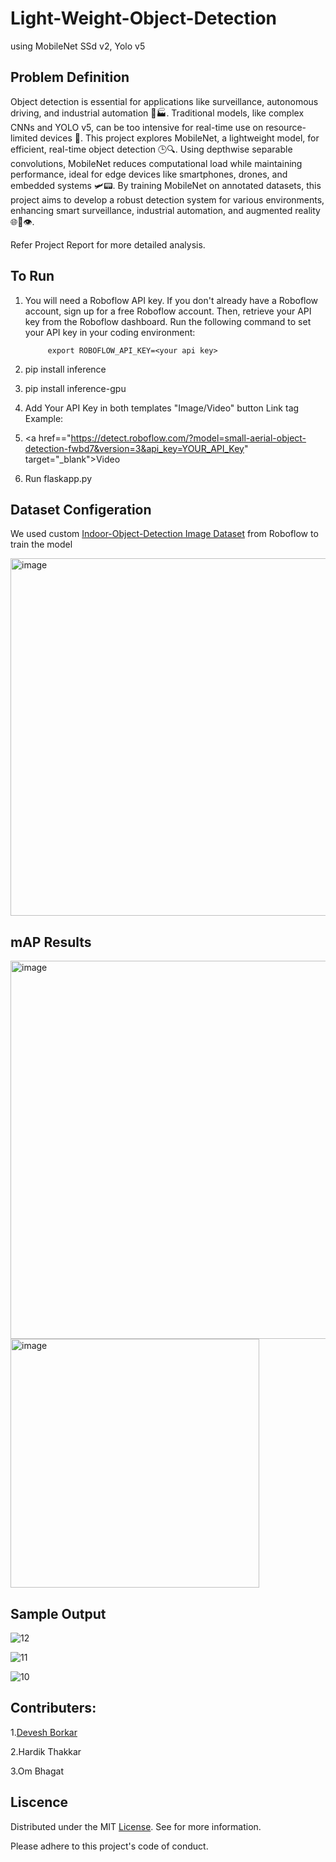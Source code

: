 # Light-Weight-Object-Detection
using MobileNet SSd v2, Yolo v5

## Problem Definition
Object detection is essential for applications like surveillance, autonomous driving, and industrial automation 🚗🏭. Traditional models, like complex CNNs and YOLO v5, can be too intensive for real-time use on resource-limited devices 📱. This project explores MobileNet, a lightweight model, for efficient, real-time object detection 🕒🔍. Using depthwise separable convolutions, MobileNet reduces computational load while maintaining performance, ideal for edge devices like smartphones, drones, and embedded systems 🛩️📟. By training MobileNet on annotated datasets, this project aims to develop a robust detection system for various environments, enhancing smart surveillance, industrial automation, and augmented reality 🌐🔧👁️.

Refer Project Report for more detailed analysis.

## To Run
1. You will need a Roboflow API key. If you don't already have a Roboflow account, sign up for a free Roboflow account. Then, retrieve your API key from the Roboflow dashboard. Run the following command to set your API key in your coding environment:

            export ROBOFLOW_API_KEY=<your api key>

2.  pip install inference
3.  pip install inference-gpu
4.  Add Your API Key in both templates "Image/Video" button Link tag 
          Example:  <li> <a href=="https://detect.roboflow.com/?model=small-aerial-object-detection-fwbd7&version=3&api_key=YOUR_API_Key" target="_blank">Video</a></li>
5.  Run flaskapp.py

## Dataset Configeration
We used custom [Indoor-Object-Detection Image Dataset](https://universe.roboflow.com/cued-project/indoor-object-detection-brbbt/dataset/2) from Roboflow to train the model

<img width="572" alt="image" src="https://github.com/devesh813/Light-Weight-Object-Detection/assets/117442634/443e4721-7285-4936-b8ca-c180b784907f">


## mAP Results
<img width="605" alt="image" src="https://github.com/devesh813/Light-Weight-Object-Detection/assets/117442634/f1e0d2ce-af03-4c93-9868-9804cf8eeb97">

<img width="398" alt="image" src="https://github.com/devesh813/Light-Weight-Object-Detection/assets/117442634/fb16d88e-dd2b-451d-a2d5-1c2d4a66742f">


## Sample Output
![12](https://github.com/devesh813/Light-Weight-Object-Detection/assets/117442634/040b1c4d-c701-47a2-9e04-ac4b241ee6be)

![11](https://github.com/devesh813/Light-Weight-Object-Detection/assets/117442634/26af7b2f-4ac5-4478-8a6d-0dec997aa6d3)

![10](https://github.com/devesh813/Light-Weight-Object-Detection/assets/117442634/1567980b-3aa5-4029-867b-3a333d48e668)


## Contributers:
1.[Devesh Borkar](https://github.com/devesh813)

2.Hardik Thakkar

3.Om Bhagat

## Liscence
Distributed under the MIT [License](https://github.com/devesh813/Light-Weight-Object-Detection/blob/main/LICENSE). See  for more information.

Please adhere to this project's code of conduct.
